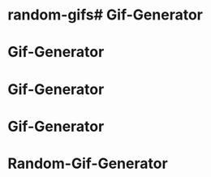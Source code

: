 # random-gifs# Gif-Generator
# Gif-Generator
# Gif-Generator
# Gif-Generator
# Random-Gif-Generator
